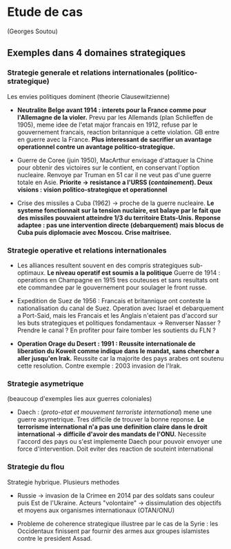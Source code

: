 # Etude de cas
(Georges Soutou)


## Exemples dans 4 domaines strategiques
### Strategie generale et relations internationales (politico-strategique)
Les envies politiques dominent (theorie Clausewitzienne)

- **Neutralite Belge avant 1914 : interets pour la France comme pour l'Allemagne de la violer.** Prevu par les Allemands (plan Schlieffen de 1905), meme idee de l'etat major francais en 1912, refuse par le gouvernement francais, reaction britannique a cette violation. GB entre en guerre avec la France. **Plus interessant de sacrifier un avantage operationnel contre un avantage politico-strategique.**


- Guerre de Coree (juin 1950), MacArthur envisage d'attaquer la Chine pour obtenir des victoires sur le contient, en conservant l'option nucleaire. Renvoye par Truman en 51 car il ne veut pas d'une guerre totale en Asie. **Priorite -> resistance a l'URSS (*containement*). Deux visions : vision politico-strategique et operationnel**

- Crise des missiles a Cuba (1962) -> proche de la guerre nucleaire. **Le systeme fonctionnait sur la tension nuclaire, est balaye par le fait que des missiles pouvaient atteindre 1/3 du territoire Etats-Unis. Reponse adaptee : pas une intervention directe (debarquement) mais blocus de Cuba puis diplomacie avec Moscou. Crise maitrisee.**

### Strategie operative et relations internationales
  - Les alliances resultent souvent en des compris strategiques sub-optimaux. **Le niveau operatif est soumis a la politique**
  Guerre de 1914 : operations en Champagne en 1915 tres couteuses et sans resultats ont ete commandee par le gouvernement pour soulager le front russe. 
  
   - Expedition de Suez de 1956 : Francais et britannique ont conteste la nationalisation du canal de Suez. Operation avec Israel et debarquement a Port-Said, mais les Francais et les Anglais n'etaient pas d'accord sur les buts strategiques et politiques fondamentaux -> Renverser Nasser ? Prendre le canal ? En profiter pour faire tomber les soutients du FLN ?
  
  - **Operation Orage du Desert : 1991 : Reussite internationale de liberation du Koweit comme indique dans le mandat, sans chercher a aller jusqu'en Irak.** 
  Reussite car la majorite des pays arabes ont soutenu cette resolution. Contre exemple : 2003 invasion de l'Irak.
### Strategie asymetrique
  (beaucoup d'exemples lies aux guerres coloniales)
  
  - Daech : (*proto-etat et mouvement terroriste international*) mene une guerre asymetrique. Tres difficile de trouver la bonne reponse. **Le terrorisme international n'a pas une definition claire dans le droit international -> difficile d'avoir des mandats de l'ONU.** Necessite l'accord des pays ou s'est implemente Daech pour pouvoir envoyer une force d'intervention. Doit eviter des reaction de souteint international    
### Strategie du flou
  Strategie hybrique. Plusieurs methodes
  - Russie -> invasion de la Crimee en 2014 par des soldats sans couleur puis Est de l'Ukraine. Acteurs "volontaire" -> dissimulation des objectifs et moyens aux organismes internationaux (OTAN/ONU)

  - Probleme de coherence strategique illustree par le  cas de la Syrie : les Occidentaux finissent par fournir des armes aux groupes islamistes contre le president Assad.
